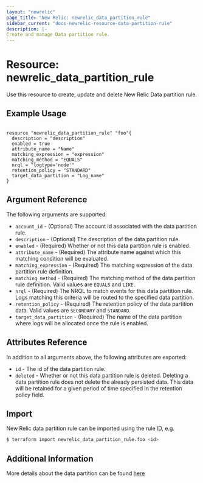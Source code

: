 ```yaml
---
layout: "newrelic"
page_title: "New Relic: newrelic_data_partition_rule"
sidebar_current: "docs-newrelic-resource-data-partition-rule"
description: |-
Create and manage Data partition rule.
---
```


# Resource: newrelic\_data\_partition\_rule

Use this resource to create, update and delete New Relic Data partition rule.


## Example Usage

```hcl

resource "newrelic_data_partition_rule" "foo"{
  description = "description"
  enabled = true
  attribute_name = "Name"
  matching_expression = "expression"
  matching_method = "EQUALS"
  nrql = "logtype='node'"
  retention_policy = "STANDARD"
  target_data_partition = "Log_name"
}
```

## Argument Reference

The following arguments are supported:

* `account_id` - (Optional) The account id associated with the data partition rule.
* `description` - (Optional) The description of the data partition rule.
* `enabled` - (Required) Whether or not this data partition rule is enabled.
* `attribute_name` - (Required) The attribute name against which this matching condition will be evaluated.
* `matching_expression` - (Required) The matching expression of the data partition rule definition.
* `matching_method` - (Required) The matching method of the data partition rule definition. Valid values are `EQUALS` and `LIKE`.
* `nrql` - (Required) The NRQL to match events for this data partition rule. Logs matching this criteria will be routed to the specified data partition.
* `retention_policy` - (Required) The retention policy of the data partition data. Valid values are `SECONDARY` and `STANDARD`.
* `target_data_partition` - (Required) The name of the data partition where logs will be allocated once the rule is enabled.

## Attributes Reference

In addition to all arguments above, the following attributes are exported:

* `id` - The id of the data partition rule.
* `deleted` - Whether or not this data partition rule is deleted. Deleting a data partition rule does not delete the already persisted data. This data will be retained for a given period of time specified in the retention policy field.

## Import

New Relic data partition rule can be imported using the rule ID, e.g.

```bash
$ terraform import newrelic_data_partition_rule.foo <id>
```

## Additional Information

More details about the data partition can be found [here](https://docs.newrelic.com/docs/logs/ui-data/data-partitions/)